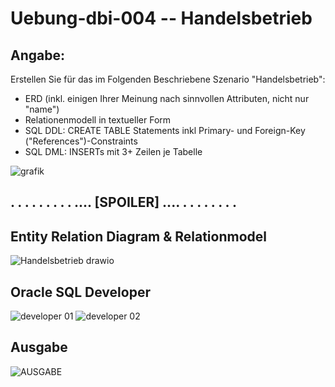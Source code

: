 # Uebung-dbi-004  --  Handelsbetrieb

## Angabe:
Erstellen Sie für das im Folgenden Beschriebene Szenario "Handelsbetrieb":

- ERD (inkl. einigen Ihrer Meinung nach sinnvollen Attributen, nicht nur "name")
- Relationenmodell in textueller Form
- SQL DDL: CREATE TABLE Statements inkl Primary- und Foreign-Key ("References")-Constraints
- SQL DML: INSERTs mit 3+ Zeilen je Tabelle

 ![grafik](https://github.com/IxI-Enki/Uebung-dbi-004/assets/138018029/e5e13339-1d79-460d-ae36-d3bad8a2fd00)

## . . . . . . . . . .... [SPOILER] .... . . . . . . . . 

## Entity Relation Diagram & Relationmodel
![Handelsbetrieb drawio](https://github.com/IxI-Enki/Uebung-dbi-004/assets/138018029/dd56befd-6441-4467-8b53-86eb45c3f3ec)

## Oracle SQL Developer
![developer 01](https://github.com/IxI-Enki/Uebung-dbi-004/assets/138018029/cb71aa5f-e66d-4d82-88df-96768309a1a1)
![developer 02](https://github.com/IxI-Enki/Uebung-dbi-004/assets/138018029/7d0523fd-7f82-4488-a3d7-c15a29d8cb7f)


## Ausgabe
![AUSGABE](https://github.com/IxI-Enki/Uebung-dbi-004/assets/138018029/498b698c-0393-498c-81e2-636f0ce9d71b)

